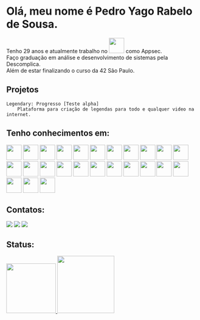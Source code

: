# Olá, meu nome é Pedro Yago Rabelo de Sousa.

Tenho 29 anos e atualmente trabalho no <img src="https://upload.wikimedia.org/wikipedia/commons/thumb/8/8a/Banco_Ita%C3%BA_logo.svg/300px-Banco_Ita%C3%BA_logo.svg.png" width="40" height="40"/> como Appsec.<br>
Faço graduação em análise e desenvolvimento de sistemas pela Descomplica.<br>
Além de estar finalizando o curso da 42 São Paulo.<br>

## Projetos
	Legendary: Progresso [Teste alpha]
		Plataforma para criação de legendas para todo e qualquer video na internet.

## Tenho conhecimentos em:
<div class="green">
<img src="https://cdn.jsdelivr.net/gh/devicons/devicon/icons/typescript/typescript-original.svg" width="40" height="40" />
<img src="https://cdn.jsdelivr.net/gh/devicons/devicon/icons/java/java-original.svg" width="40" height="40" />
<img src="https://cdn.jsdelivr.net/gh/devicons/devicon/icons/nodejs/nodejs-original.svg" width="40" height="40" />
<img src="https://cdn.jsdelivr.net/gh/devicons/devicon/icons/python/python-original.svg" width="40" height="40" />
<img src="https://cdn.jsdelivr.net/gh/devicons/devicon/icons/csharp/csharp-original.svg" width="40" height="40" />
<img src="https://cdn.jsdelivr.net/gh/devicons/devicon/icons/c/c-original.svg" width="40" height="40" />
<img src="https://cdn.jsdelivr.net/gh/devicons/devicon/icons/cplusplus/cplusplus-original.svg" width="40" height="40" />
<img src="https://cdn.jsdelivr.net/gh/devicons/devicon/icons/go/go-original.svg" width="40" height="40" />
<img src="https://cdn.jsdelivr.net/gh/devicons/devicon/icons/electron/electron-original.svg" width="40" height="40" />
<img src="https://cdn.jsdelivr.net/gh/devicons/devicon/icons/angularjs/angularjs-original.svg" width="40" height="40"/>
<img src="https://cdn.jsdelivr.net/gh/devicons/devicon/icons/react/react-original.svg" width="40" height="40" />
<img src="https://cdn.jsdelivr.net/gh/devicons/devicon/icons/django/django-plain.svg" width="40" height="40" />
<img src="https://cdn.jsdelivr.net/gh/devicons/devicon/icons/css3/css3-original.svg" width="40" height="40" />
<img src="https://cdn.jsdelivr.net/gh/devicons/devicon/icons/sass/sass-original.svg" width="40" height="40" />

<img src="https://cdn.jsdelivr.net/gh/devicons/devicon/icons/terraform/terraform-original.svg" width="40" height="40" />
 
<img src="https://cdn.jsdelivr.net/gh/devicons/devicon/icons/arduino/arduino-original.svg" width="40" height="40" />

<img src="https://cdn.jsdelivr.net/gh/devicons/devicon/icons/mongodb/mongodb-original.svg" width="40" height="40" />
<img src="https://cdn.jsdelivr.net/gh/devicons/devicon/icons/sqlite/sqlite-original.svg" width="40" height="40" />

<img src="https://cdn.jsdelivr.net/gh/devicons/devicon/icons/bash/bash-original.svg" width="40" height="40" />
<img src="https://cdn.jsdelivr.net/gh/devicons/devicon/icons/docker/docker-original.svg" width="40" height="40" />
<img src="https://cdn.jsdelivr.net/gh/devicons/devicon/icons/grafana/grafana-original.svg" width="40" height="40" />
<img src="https://cdn.jsdelivr.net/gh/devicons/devicon/icons/git/git-original.svg" width="40" height="40" />

<img src="https://cdn.jsdelivr.net/gh/devicons/devicon/icons/blender/blender-original.svg" width="40" height="40" />
<img src="https://cdn.jsdelivr.net/gh/devicons/devicon/icons/unrealengine/unrealengine-original.svg" width="40" height="40" />
<img src="https://cdn.jsdelivr.net/gh/devicons/devicon/icons/unity/unity-original.svg" width="40" height="40"/>
</div>

## Contatos:
<div>
<a href="https://www.twitch.tv/pyrs_tv" target="_blank"><img src="https://img.shields.io/badge/Twitch-9146FF?style=for-the-badge&logo=twitch&logoColor=white" target="_blank"></a>
<a href = "mailto:contato@yagosousa2512@gmail.com"><img src="https://img.shields.io/badge/Gmail-D14836?style=for-the-badge&logo=gmail&logoColor=white" target="_blank"></a>
<a href="https://www.linkedin.com/in/pyrs/" target="_blank"><img src="https://img.shields.io/badge/-LinkedIn-%230077B5?style=for-the-badge&logo=linkedin&logoColor=white" target="_blank"></a>
</div>

## Status:
<div>
<a href="https://github.com/PedroYRSousa">
<img height="130em" src="https://github-readme-stats.vercel.app/api/top-langs/?username=PedroYRSousa&layout=compact&langs_count=7&theme=dracula"/>
<img height="150em" src="https://github-readme-stats.vercel.app/api?username=PedroYRSousa&show_icons=true&theme=dracula&include_all_commits=true&count_private=true"/>
</div>

